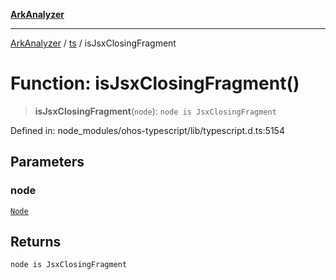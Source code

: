 [**ArkAnalyzer**](../../../../README.md)

***

[ArkAnalyzer](../../../../globals.md) / [ts](../README.md) / isJsxClosingFragment

# Function: isJsxClosingFragment()

> **isJsxClosingFragment**(`node`): `node is JsxClosingFragment`

Defined in: node\_modules/ohos-typescript/lib/typescript.d.ts:5154

## Parameters

### node

[`Node`](../interfaces/Node.md)

## Returns

`node is JsxClosingFragment`
